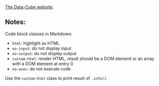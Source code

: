 [The Data-Cube website](https://gjmcn.github.io/data-cube).

## Notes:

Code block classes in Markdown:
* `html`: highlight as HTML
* `no-input`: do not display input
* `no-output`: do not display output
* `custom-html`: render HTML, result should be a DOM element or an array with a DOM element at entry 0
* `no-exec`: do not execute code

Use the `custom-html` class to print result of `.info()`.